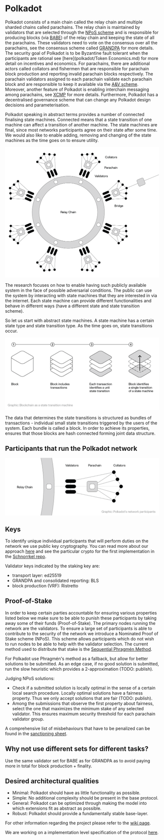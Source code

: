 # Polkadot

Polkadot consists of a main chain called the relay chain and multiple sharded chains called parachains. The relay chain is maintained by validators that are selected through the [NPoS scheme](/polkadot/NPoS) and is responsible for producing blocks (via [BABE](polkadot/BABE)) of the relay chain and keeping the state of all the parachains.
These validators need to vote on the consensus over all the parachains, see the consensus scheme called [GRANDPA](polkadot/GRANDPA.md) for more details.
The security goal of Polkadot is to be Byzantine fault tolerant when the participants are rational see [here](polkadot/Token Economics.md) for more detail on incentives and economics.
For parachains, there are additional actors called collators and fishermen that are responsible for parachain block production  and reporting invalid parachain blocks respectively.
The parachain validators assigned to each parachain validate each parachain block and are responsible to keep it available via the [A&V scheme](polkadot/Availability_and_Validity.md). Moreover, another feature of Polkadot is enabling interchain messaging among parachains, see [XCMP](polkadot/XCMP.md) for more details.
Furthermore, Polkadot has a decentralised governance scheme that can change any Polkadot design decisions and parameterisation.


Polkadot speaking in abstract terms provides a number of connected finalising state machines. Connected means that a state transition of one machine can affect a transition of another machine. The state machines are final, since most networks participants agree on their state after some time. We would also like to enable adding, removing and changing of the state machines as the time goes on to ensure utility.

![Figure 1 - Data structures and participants](images/whole.png)


The research focuses on how to enable having such publicly available system in the face of possible adversarial conditions. The public can use the system by interacting with state machines that they are interested in via the internet. Each state machine can provide different functionalities and behave in different ways (have a different state and state transition scheme).

So let us start with abstract state machines. A state machine has a certain state type and state transition type. As the time goes on, state transitions occur.

![Figure 2 - Block to transition](images/block_to_transition.png)


The data that determines the state transitions is structured as bundles of transactions - individual small state transitions triggered by the users of the system. Each bundle is called a block. In order to achieve its properties, ensures that those blocks are hash connected forming joint data structure.

## Participants that run the Polkadot network 

![Figure 3 - Data structure](images/data_structure.png)


## Keys

To identify unique individual participants that will perform duties on the network we use public key cryptography. You can read more about our approach [here](https://research.web3.foundation/en/latest/polkadot/keys/) and see the particular crypto for the first implementation in the [Schnorrkel repo](https://github.com/w3f/schnorrkel).

Validator keys indicated by the staking key are:
 - transport layer: ed25519
 - GRANDPA and consolidated reporting: BLS
 - block production (VRF): Ristretto

## Proof-of-Stake

In order to keep certain parties accountable for ensuring various properties listed below we make sure to be able to punish these participants by taking away some of their funds (Proof-of-Stake). The primary nodes running the network are the validators. To ensure a large set of participants is able to contribute to the security of the network we introduce a Nominated Proof of Stake scheme (NPoS). This scheme allows participants which do not wish to run nodes to be able to help with the validator selection. The current method used to distribute that stake is the [Sequential Phragmén Method](NPoS/index.md).

For Polkadot use Phragmén's method as a fallback, but allow for better solutions to be submitted. As an edge case, if no good solution is submitted, run the slow heuristic which provides a 2-approximation (TODO: publish).

Judging NPoS solutions:

- Check if a submitted solution is locally optimal in the sense of a certain local search procedure. Locally optimal solutions have a fairness property. Thus we only accept solutions that are fair (TODO: publish).
- Among the submissions that observe the first property about fairness, select the one that maximizes the minimum stake of any selected validator. This ensures maximum security threshold for each parachain validator group.

A comprehensive list of misbehaviours that have to be penalized can be found in the [sanctioning sheet](https://docs.google.com/spreadsheets/d/1HSCiAf9pyxUSwojGQzg_pestlS_8yupCOTGnIGSvp9Q/edit?usp=sharing).

## Why not use different sets for different tasks?

Use the same validator set for BABE as for GRANDPA as to avoid paying more in total for block production + finality.


## Desired architectural qualities

* Minimal: Polkadot should have as little functionality as possible.
* Simple: No additional complexity should be present in the base protocol.
* General: Polkadot can be optimized through making the model into which extensions fit as abstract as possible.
* Robust: Polkadot should provide a fundamentally stable base-layer.


For other information regarding the project please refer to the [wiki page](https://wiki.polkadot.network). 

We are working on a implementation level specification of the protocol [here](https://github.com/w3f/polkadot-re-spec).
